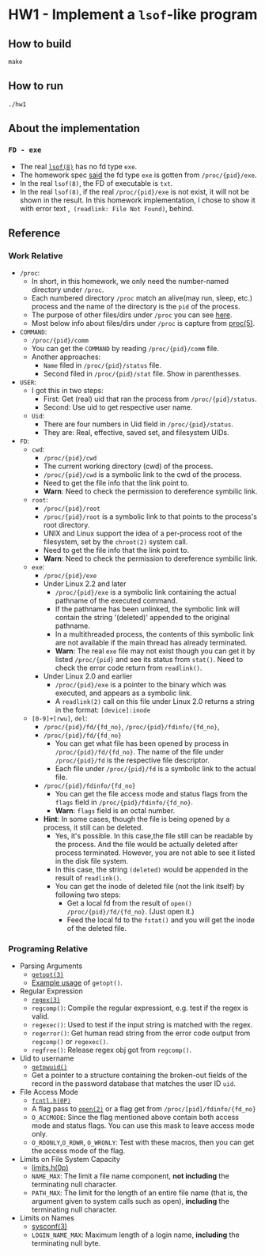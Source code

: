 # HW1 - Implement a `lsof`-like program

## How to build
```
make
```

## How to run
```
./hw1
```

## About the implementation
### `FD - exe`
* The real [`lsof(8)`](https://linux.die.net/man/8/lsof) has no fd type `exe`.
* The homework spec [said](Spec.md#L43) the fd type `exe` is gotten from `/proc/{pid}/exe`.
* In the real `lsof(8)`, the FD of executable is `txt`.
* In the real `lsof(8)`, if the real `/proc/{pid}/exe` is not exist, it will not be shown in the result. In this homework implementation, I chose to show it with error text ,` (readlink: File Not Found)`, behind.

## Reference
### Work Relative
* `/proc`:
    * In short, in this homework, we only need the number-named directory under `/proc`.
    * Each numbered directory `/proc` match an alive(may run, sleep, etc.) process and the name of the directory is the `pid` of the process.
    * The purpose of other files/dirs under `/proc` you can see [here](https://tldp.org/LDP/Linux-Filesystem-Hierarchy/html/proc.html).
    * Most below info about files/dirs under `/proc` is capture from [proc(5)](https://man7.org/linux/man-pages/man5/procfs.5.html).
* `COMMAND`:
    * `/proc/{pid}/comm`
    * You can get the `COMMAND` by reading `/proc/{pid}/comm` file.
    * Another approaches: 
        * `Name` filed in `/proc/{pid}/status` file.
        * Second filed in `/proc/{pid}/stat` file. Show in parenthesses. 
* `USER`:
    * I got this in two steps:
        * First: Get (real) uid that ran the process from `/proc/{pid}/status`.
        * Second: Use uid to get respective user name.
    * `Uid`:
        * There are four numbers in Uid field in `/proc/{pid}/status`.
        * They are: Real, effective, saved set, and filesystem UIDs.
* `FD`:
    * `cwd`: 
        * `/proc/{pid}/cwd`
        * The current working directory (cwd) of the process.
        * `/proc/{pid}/cwd` is a symbolic link to the cwd of the process.
        * Need to get the file info that the link point to.
        * **Warn**: Need to check the permission to dereference symbilic link.
    * `root`: 
        * `/proc/{pid}/root`
        * `/proc/{pid}/root` is a symbolic link to that points to the process's root directory.
        * UNIX and Linux support the idea of a per-process root of the filesystem, set by the `chroot(2)` system call.
        * Need to get the file info that the link point to.
        * **Warn**: Need to check the permission to dereference symbilic link.
    * `exe`: 
        * `/proc/{pid}/exe`
        * Under Linux 2.2 and later
            * `/proc/{pid}/exe` is a symbolic link containing the actual pathname of the executed command.
            * If the pathname has been unlinked, the symbolic link will contain the string '(deleted)' appended to the original pathname.
            * In a multithreaded process, the contents of this symbolic link are not available if the main thread has already terminated.
            * **Warn**: The real `exe` file may not exist though you can get it by listed `/proc/{pid}` and see its status from `stat()`. Need to check the error code return from `readlink()`.
        * Under Linux 2.0 and earlier
            * `/proc/{pid}/exe` is a pointer to the binary which was executed, and appears as a symbolic link.
            * A `readlink(2)` call on this file under Linux 2.0 returns a string in the format: 
                `[device]:inode`
    * `[0-9]+[rwu]`, `del`:
        * `/proc/{pid}/fd/{fd_no}`, `/proc/{pid}/fdinfo/{fd_no}`, 
        * `/proc/{pid}/fd/{fd_no}`
            * You can get what file has been opened by process in `/proc/{pid}/fd/{fd_no}`. The name of the file under `/proc/{pid}/fd` is the respective file descriptor.
            * Each file under `/proc/{pid}/fd` is a symbolic link to the actual file.
        * `/proc/{pid}/fdinfo/{fd_no}`
            * You can get the file access mode and status flags from the `flags` field in `/proc/{pid}/fdinfo/{fd_no}`.
            * **Warn**: `flags` field is an octal number.
        * **Hint**: In some cases, though the file is being opened by a process, it still can be deleted.
            * Yes, it's possible. In this case,the file still can be readable by the process. And the file would be actually deleted after process terminated. However, you are not able to see it listed in the disk file system.
            * In this case, the string `(deleted)` would be appended in the result of `readlink()`.
            * You can get the inode of deleted file (not the link itself) by following two steps:
                * Get a local fd from the result of `open()` `/proc/{pid}/fd/{fd_no}`. (Just open it.)
                * Feed the local fd to the `fstat()` and you will get the inode of the deleted file.
### Programing Relative
* Parsing Arguments
    * [`getopt(3)`](https://man7.org/linux/man-pages/man3/getopt.3.html)
    * [Example usage](https://www.gnu.org/software/libc/manual/html_node/Example-of-Getopt.html) of `getopt()`.
* Regular Expression
    * [`regex(3)`](https://man7.org/linux/man-pages/man3/regex.3.html)
    * `regcomp()`: Compile the regular expressiont, e.g. test if the regex is valid.
    * `regexec()`: Used to test if the input string is matched with the regex.
    * `regerror()`: Get human read string from the error code output from `regcomp()` or `regexec()`.
    * `regfree()`: Release regex obj got from `regcomp()`.
* Uid to username
    * [`getpwuid()`](https://linux.die.net/man/3/getpwuid)
    * Get a pointer to a structure containing the broken-out fields of the record in the password database that matches the user ID `uid`.
* File Access Mode
    * [`fcntl.h(0P)`](https://man7.org/linux/man-pages/man0/fcntl.h.0p.html)
    * A flag pass to [`open(2)`](https://man7.org/linux/man-pages/man2/open.2.html) or a flag get from `/proc/[pid]/fdinfo/{fd_no}`
    * `O_ACCMODE`: Since the flag mentioned above contain both access mode and status flags. You can use this mask to leave access mode only.
    * `O_RDONLY`,`O_RDWR`, `O_WRONLY`: Test with these macros, then you can get the access mode of the flag.
* Limits on File System Capacity
    * [limits.h(0p)](https://man7.org/linux/man-pages/man0/limits.h.0p.html)
    * `NAME_MAX`: The limit a file name component, **not including** the terminating null character.
    * `PATH_MAX`: The limit for the length of an entire file name (that is, the argument given to system calls such as open), **including** the terminating null character.
* Limits on Names
    * [sysconf(3)](https://man7.org/linux/man-pages/man3/sysconf.3.html)
    * `LOGIN_NAME_MAX`: Maximum length of a login name, **including** the terminating null byte.